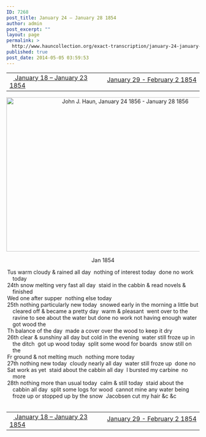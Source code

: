 ```yaml
---
ID: 7268
post_title: January 24 – January 28 1854
author: admin
post_excerpt: ""
layout: page
permalink: >
  http://www.hauncollection.org/exact-transcription/january-24-january-28-1854/
published: true
post_date: 2014-05-05 03:59:53
---
```

<table style="width: 100%;" align="center">
<tbody>
<tr>
<td width="50%"><a href="http://www.hauncollection.org/version-2/version-ii-series-i/january-18-january-23-1854/"><img src="https://lh3.googleusercontent.com/-EFJpxxNiPNw/VqgtWBCZrMI/AAAAAAAAAFU/WfY4lPFWWkg/s800-Ic42/Soeb-Plain-Arrows-8-10px.png" alt="" width="10" height="10" /> January 18 – January 23 1854</a></td>
<td style="text-align: right;"><a href="http://www.hauncollection.org/version-2/version-ii-series-i/january-29-february-2-1854/"> January 29 - February 2 1854 <img src="https://lh3.googleusercontent.com/-67k0cYlpXHw/VqgtWKz1MXI/AAAAAAAAAFU/k9PW_Piyurk/s800-Ic42/Soeb-Plain-Arrows-5-10px.png" alt="" width="10" height="10" /></a></td>
</tr>
</tbody>
</table>
<p style="text-align: center;"><a href="http://www.hauncollection.org/wp-content/uploads/John Haun/JJH_141_January 24 1856 - January 28 1856.JPG" target="_blank" rel="noopener noreferrer"><img class="alignnone wp-image-2370 size-large" src="http://www.hauncollection.org/wp-content/uploads/John Haun/JJH_141_January 24 1856 - January 28 1856-1024x682.jpg" alt="John J. Haun, January 24 1856 - January 28 1856" width="604" height="402" /></a></p>
<p style="text-align: center;">Jan 1854</p>

<div style="text-indent: -1em; padding-left: 16px;">Tus warm cloudy &amp; rained all day  nothing of interest today  done no work today</div>
<div style="text-indent: -1em; padding-left: 16px;">24th snow melting very fast all day  staid in the cabbin &amp; read novels &amp; finished</div>
<div style="text-indent: -1em; padding-left: 16px;">Wed one after supper  nothing else today</div>
<div style="text-indent: -1em; padding-left: 16px;">25th nothing particularly new today  snowed early in the morning a little but
cleared off &amp; became a pretty day  warm &amp; pleasant  went over to the ravine to
see about the water but done no work not having enough water  got wood the</div>
<div style="text-indent: -1em; padding-left: 16px;">Th balance of the day  made a cover over the wood to keep it dry</div>
<div style="text-indent: -1em; padding-left: 16px;">26th clear &amp; sunshiny all day but cold in the evening  water still froze up in
the ditch  got up wood today  split some wood for boards  snow still on the</div>
<div style="text-indent: -1em; padding-left: 16px;">Fr ground &amp; not melting much  nothing more today</div>
<div style="text-indent: -1em; padding-left: 16px;">27th nothing new today  cloudy nearly all day  water still froze up  done no</div>
<div style="text-indent: -1em; padding-left: 16px;">Sat work as yet  staid about the cabbin all day  I bursted my carbine  no more</div>
<div style="text-indent: -1em; padding-left: 16px;">28th nothing more than usual today  calm &amp; still today  staid about the cabbin all
day  split some logs for wood  cannot mine any water being froze up or stopped
up by the snow  Jacobsen cut my hair &amp;c &amp;c</div>
&nbsp;
<table style="width: 100%;" align="center">
<tbody>
<tr>
<td width="50%"><a href="http://www.hauncollection.org/version-2/version-ii-series-i/january-18-january-23-1854/"><img src="https://lh3.googleusercontent.com/-EFJpxxNiPNw/VqgtWBCZrMI/AAAAAAAAAFU/WfY4lPFWWkg/s800-Ic42/Soeb-Plain-Arrows-8-10px.png" alt="" width="10" height="10" /> January 18 – January 23 1854</a></td>
<td style="text-align: right;"><a href="http://www.hauncollection.org/version-2/version-ii-series-i/january-29-february-2-1854/"> January 29 - February 2 1854 <img src="https://lh3.googleusercontent.com/-67k0cYlpXHw/VqgtWKz1MXI/AAAAAAAAAFU/k9PW_Piyurk/s800-Ic42/Soeb-Plain-Arrows-5-10px.png" alt="" width="10" height="10" /></a></td>
</tr>
</tbody>
</table>